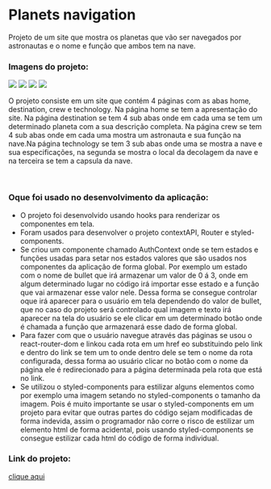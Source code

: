 # Planets navigation
Projeto de um site que mostra os planetas que vão ser navegados por astronautas e o nome e função que ambos tem na nave.
<h3>Imagens do projeto:</h3>
<img src="https://github.com/sian19/Planets-/blob/master/src/assets/home-img.jpg"/>
<img src="https://github.com/sian19/Planets-/blob/master/src/assets/destination-img.jpg" />
<img src="https://github.com/sian19/Planets-/blob/master/src/assets/crew-img.jpg" />
<img src="https://github.com/sian19/Planets-/blob/master/src/assets/technology-img.jpg" />

<p>O projeto consiste em um site que contém 4 páginas com as abas home, destination, crew e technology. Na página home se tem a apresentação do site. Na página destination se tem 
4 sub abas onde em cada uma se tem um determinado planeta com a sua descrição completa. Na página crew se tem 4 sub abas onde em cada uma mostra um astronauta e sua função na nave.Na página technology se tem 3 sub abas onde uma se mostra a nave e sua especificações, na segunda se mostra o local da decolagem da nave e na terceira se tem a capsula da nave.</p>
<br/>
<h3>Oque foi usado no desenvolvimento da aplicação:</h3>
<ul>
  <li>O projeto foi desenvolvido usando hooks para renderizar os componentes em tela.</li>
  <li>Foram usados para desenvolver o projeto contextAPI, Router e styled-components.</li>
  <li>Se criou um componente chamado AuthContext onde se tem estados e funções usadas para setar nos estados valores que são usados nos componentes da aplicação de forma global. Por
exemplo um estado com o nome de bullet que irá armazenar um valor de 0 á 3, onde em algum determinado lugar no código irá importar esse estado e a função que vai armazenar esse valor
nele. Dessa forma se consegue controlar oque irá aparecer para o usuário em tela dependendo do valor de bullet, que no caso do projeto será controlado qual imagem e texto irá aparecer
na tela do usuário se ele clicar em um determinado botão onde é chamada a função que armazenará esse dado de forma global.</li>
  <li>Para fazer com que o usuário navegue através das páginas se usou o react-router-dom e linkou cada rota em um href eo substituindo pelo link e dentro do link se tem um to onde dentro
dele se tem o nome da rota configurada, dessa forma ao usuário clicar no botão com o nome da página ele é redirecionado para a página determinada pela rota que está no link.</li>
  <li>Se utilizou o styled-components para estilizar alguns elementos como por exemplo uma imagem setando no styled-components o tamanho da imagem. Pois é muito importante se usar o 
styled-components em um projeto para evitar que outras partes do código sejam modificadas de forma indevida, assim o programador não corre o risco de estilizar um elemento html de forma 
acidental, pois usando styled-components se consegue estilizar cada html do código de forma individual.</li>
</ul>
<h3>Link do projeto:</h3>
<a href="https://planets-navigation.netlify.app/">clique aqui<a>
